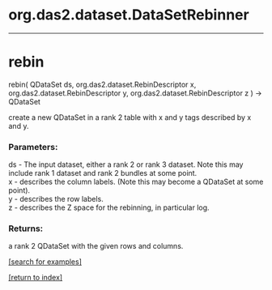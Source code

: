 # org.das2.dataset.DataSetRebinner
***
<a name="rebin"></a>
# rebin
rebin( QDataSet ds, org.das2.dataset.RebinDescriptor x, org.das2.dataset.RebinDescriptor y, org.das2.dataset.RebinDescriptor z ) &rarr; QDataSet

create a new QDataSet in a rank 2 table with x and y tags described by x and y.

### Parameters:
ds - The input dataset, either a rank 2 or rank 3 dataset.  Note this may include rank 1 dataset and rank 2 bundles at some point.
<br>x - describes the column labels.  (Note this may become a QDataSet at some point).
<br>y - describes the row labels.
<br>z - describes the Z space for the rebinning, in particular log.

### Returns:
a rank 2 QDataSet with the given rows and columns.

<a href="https://github.com/autoplot/dev/search?q=rebin&unscoped_q=rebin">[search for examples]</a>

<a href="https://github.com/autoplot/documentation/blob/master/javadoc/index-all.md">[return to index]</a>

